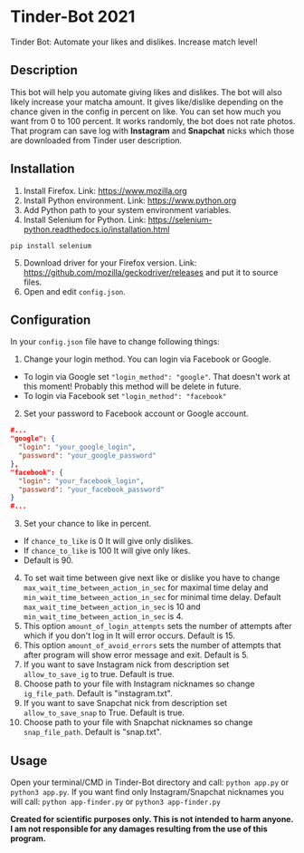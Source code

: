 # Tinder-Bot 2021
Tinder Bot: Automate your likes and dislikes. Increase match level!

## Description
This bot will help you automate giving likes and dislikes. The bot will also likely increase your matcha amount. It gives like/dislike depending on the chance given in the config in percent on like. You can set how much you want from 0 to 100 percent. It works randomly, the bot does not rate photos. That program can save log with **Instagram** and **Snapchat** nicks which those are downloaded from Tinder user description.

## Installation
1. Install Firefox. Link: https://www.mozilla.org
2. Install Python environment. Link: https://www.python.org
3. Add Python path to your system environment variables. 
4. Install Selenium for Python. Link: https://selenium-python.readthedocs.io/installation.html
```
pip install selenium
```
5. Download driver for your Firefox version. Link: https://github.com/mozilla/geckodriver/releases and put it to source files.
5. Open and edit `config.json`.

## Configuration
In your `config.json` file have to change following things:
1. Change your login method. You can login via Facebook or Google.
- To login via Google set `"login_method": "google"`. That doesn't work at this moment! Probably this method will be delete in future.
- To login via Facebook set `"login_method": "facebook"`
2. Set your password to Facebook account or Google account.
```json
#...
"google": {
  "login": "your_google_login",
  "password": "your_google_password"
},
"facebook": {
  "login": "your_facebook_login",
  "password": "your_facebook_password"
}
#...
```
3. Set your chance to like in percent. 
- If `chance_to_like` is 0 It will give only dislikes.
- If `chance_to_like` is 100 It will give only likes.
- Default is 90.
4. To set wait time between give next like or dislike you have to change `max_wait_time_between_action_in_sec` for maximal time delay and 
`min_wait_time_between_action_in_sec` for minimal time delay. Default `max_wait_time_between_action_in_sec` is 10 and `min_wait_time_between_action_in_sec` is 4.
5. This option `amount_of_login_attempts` sets the number of attempts after which if you don't log in It will error occurs. Default is 15.
6. This option `amount_of_avoid_errors` sets the number of attempts that after program will show error message and exit. Default is 5.
7. If you want to save Instagram nick from description set `allow_to_save_ig` to true. Default is true.
8. Choose path to your file with Instagram nicknames so change `ig_file_path`. Default is "instagram.txt".
9. If you want to save Snapchat nick from description set `allow_to_save_snap` to True. Default is true.
10. Choose path to your file with Snapchat nicknames so change `snap_file_path`. Default is "snap.txt".

## Usage
Open your terminal/CMD in Tinder-Bot directory and call: `python app.py` or `python3 app.py`. If you want find only Instagram/Snapchat nicknames you will call: `python app-finder.py` or `python3 app-finder.py`

**Created for scientific purposes only. This is not intended to harm anyone. I am not responsible for any damages resulting from the use of this program.**
